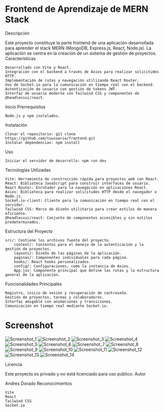 # Frontend de Aprendizaje de MERN Stack

Descripción

Este proyecto constituye la parte frontend de una aplicación desarrollada para aprender el stack MERN (MongoDB, Express.js, React, Node.js). La aplicación se centra en la creación de un sistema de gestión de proyectos.
Características

    Desarrollado con Vite y React.
    Integración con el backend a través de Axios para realizar solicitudes HTTP.
    Implementación de rutas y navegación utilizando React Router.
    Uso de Socket.io para la comunicación en tiempo real con el backend.
    Autenticación de usuario con gestión de tokens JWT.
    Interfaz de usuario moderna con Tailwind CSS y componentes de @headlessui/react.

Inicio
Prerrequisitos

    Node.js y npm instalados.

Instalación

    Clonar el repositorio: git clone https://github.com/tuusuario/frontend.git
    Instalar dependencias: npm install

Uso

    Iniciar el servidor de desarrollo: npm run dev

Tecnologías Utilizadas

    Vite: Herramienta de construcción rápida para proyectos web con React.
    React: Biblioteca JavaScript para construir interfaces de usuario.
    React Router: Enrutador para la navegación en aplicaciones React.
    Axios: Biblioteca para realizar solicitudes HTTP desde el navegador o Node.js.
    Socket.io-client: Cliente para la comunicación en tiempo real con el servidor.
    Tailwind CSS: Marco de diseño utilitario para crear estilos de manera eficiente.
    @headlessui/react: Conjunto de componentes accesibles y sin estilos predeterminados.

Estructura del Proyecto

    src/: Contiene los archivos fuente del proyecto.
        context/: Contextos para el manejo de la autenticación y la gestión de proyectos.
        layouts/: Diseño de las páginas de la aplicación.
        paginas/: Componentes individuales para cada página.
        hooks/: React hooks personalizados.
        config/: Configuraciones, como la instancia de Axios.
        App.jsx: Componente principal que define las rutas y la estructura general de la aplicación.

Funcionalidades Principales

    Registro, inicio de sesión y recuperación de contraseña.
    Gestión de proyectos, tareas y colaboradores.
    Interfaz amigable con animaciones y transiciones.
    Comunicación en tiempo real mediante Socket.io.

# Screenshot
![Screenshot_1](https://github.com/Alonedevil8/Mern-Fronted/assets/6482729/68a10a88-4233-4522-ba0e-09b7b12596d5)
![Screenshot_2](https://github.com/Alonedevil8/Mern-Fronted/assets/6482729/a40b4ed3-0e0b-4e35-9177-2fb841ca7400)
![Screenshot_3](https://github.com/Alonedevil8/Mern-Fronted/assets/6482729/43253cce-dafc-4f74-b8f0-8ac1befa3590)
![Screenshot_4](https://github.com/Alonedevil8/Mern-Fronted/assets/6482729/15a8299d-99d7-4f48-8c30-fdea3c71dfd4)
![Screenshot_5](https://github.com/Alonedevil8/Mern-Fronted/assets/6482729/62306d1e-a02a-4df1-a231-939289fe9351)
![Screenshot_6](https://github.com/Alonedevil8/Mern-Fronted/assets/6482729/669ea367-cd46-4b03-a5ec-1e23ddcad6ce)
![Screenshot_7](https://github.com/Alonedevil8/Mern-Fronted/assets/6482729/ba059dbf-e78b-4b43-ae8a-f14956e40feb)
![Screenshot_8](https://github.com/Alonedevil8/Mern-Fronted/assets/6482729/887a750b-e34b-43c8-af54-72be982f5d2e)
![Screenshot_9](https://github.com/Alonedevil8/Mern-Fronted/assets/6482729/b48dd3ec-f7cd-4abf-bb90-59156519017e)
![Screenshot_10](https://github.com/Alonedevil8/Mern-Fronted/assets/6482729/7e0862f3-ef58-48f6-b998-ed8889ee6fb8)
![Screenshot_11](https://github.com/Alonedevil8/Mern-Fronted/assets/6482729/3edff67b-65e5-489d-840a-e905cd057898)
![Screenshot_12](https://github.com/Alonedevil8/Mern-Fronted/assets/6482729/f97fe214-a125-4634-9d44-ab5a34806243)
![Screenshot_13](https://github.com/Alonedevil8/Mern-Fronted/assets/6482729/be54016c-4755-40cb-99b9-ad5ac5d71d76)
![Screenshot_14](https://github.com/Alonedevil8/Mern-Fronted/assets/6482729/bf871db9-a0bf-4da5-b043-74e5dd70993c)

Licencia

Este proyecto es privado y no está licenciado para uso público.
Autor

Andres Dorado
Reconocimientos

    Vite
    React
    Tailwind CSS
    Socket.io
